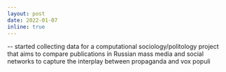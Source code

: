 ```yaml
---
layout: post
date: 2022-01-07
inline: true
---
```


-- started collecting data for a computational sociology/politology project that aims to compare publications in Russian mass media 
and social networks to capture the interplay between propaganda and vox populi